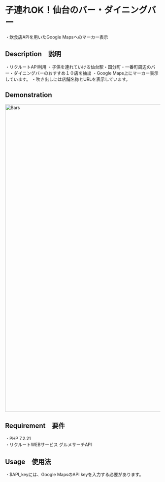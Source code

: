 # 子連れOK！仙台のバー・ダイニングバー
・飲食店APIを用いたGoogle Mapsへのマーカー表示

## Description　説明
・リクルートAPI利用
・子供を連れていける仙台駅・国分町・一番町周辺のバー・ダイニングバーのおすすめ１０店を抽出
・Google Maps上にマーカー表示しています。
・吹き出しには店舗名称とURLを表示しています。

## Demonstration
<img width="998" alt="Bars" src="https://user-images.githubusercontent.com/55599388/76421992-dfb50880-63e7-11ea-92d3-0cc34ec36534.png"><br>

## Requirement　要件
・PHP 7.2.21<br>
・リクルートWEBサービス グルメサーチAPI

## Usage　使用法
・$API_keyには、Google MapsのAPI keyを入力する必要があります。
